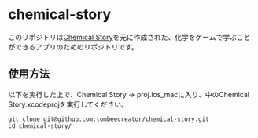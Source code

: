 # chemical-story
このリポジトリは[Chemical Story](https://github.com/jukkeybear/chemical-story)を元に作成された、化学をゲームで学ぶことができるアプリのためのリポジトリです。

## 使用方法
以下を実行した上で、Chemical Story -> proj.ios_macに入り、中のChemical Story.xcodeprojを実行してください。
```
git clone git@github.com:tombeecreator/chemical-story.git
cd chemical-story/
```
